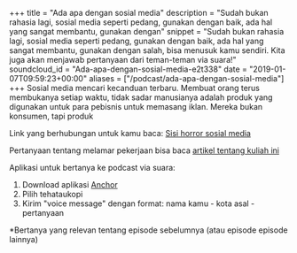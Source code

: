 +++
title = "Ada apa dengan sosial media"
description = "Sudah bukan rahasia lagi, sosial media seperti pedang, gunakan dengan baik, ada hal yang sangat membantu, gunakan dengan"
snippet = "Sudah bukan rahasia lagi, sosial media seperti pedang, gunakan dengan baik, ada hal yang sangat membantu, gunakan dengan salah, bisa menusuk kamu sendiri. Kita juga akan  menjawab pertanyaan dari teman-teman via suara!"
soundcloud_id = "Ada-apa-dengan-sosial-media-e2t338"
date = "2019-01-07T09:59:23+00:00"
aliases = ["/podcast/ada-apa-dengan-sosial-media"]
+++ 
Sosial media mencari kecanduan terbaru. Membuat orang terus membukanya setiap waktu, tidak sadar manusianya adalah produk yang digunakan untuk para pebisnis untuk memasang iklan. Mereka bukan konsumen, tapi produk

Link yang berhubungan untuk kamu baca: 
[Sisi horror sosial media](https://hilman.space/blog/sosmed)

Pertanyaan tentang melamar pekerjaan bisa baca [artikel tentang kuliah ini](https://hilman.space/blog/kuliah/)

Aplikasi untuk bertanya ke podcast via suara:
1. Download aplikasi [Anchor](https://anchor.fm/)
2. Pilih tehataukopi
3. Kirim "voice message" dengan format:
nama kamu - kota asal - pertanyaan

*Bertanya yang relevan tentang episode sebelumnya (atau episode episode lainnya)